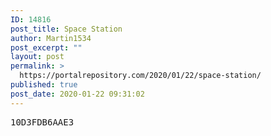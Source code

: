 ```yaml
---
ID: 14816
post_title: Space Station
author: Martin1534
post_excerpt: ""
layout: post
permalink: >
  https://portalrepository.com/2020/01/22/space-station/
published: true
post_date: 2020-01-22 09:31:02
---
```

<pre>10D3FDB6AAE3</pre>